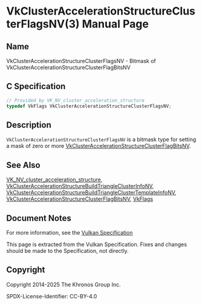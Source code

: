 # VkClusterAccelerationStructureClusterFlagsNV(3) Manual Page

## Name

VkClusterAccelerationStructureClusterFlagsNV - Bitmask of VkClusterAccelerationStructureClusterFlagBitsNV



## [](#_c_specification)C Specification

```c++
// Provided by VK_NV_cluster_acceleration_structure
typedef VkFlags VkClusterAccelerationStructureClusterFlagsNV;
```

## [](#_description)Description

`VkClusterAccelerationStructureClusterFlagsNV` is a bitmask type for setting a mask of zero or more [VkClusterAccelerationStructureClusterFlagBitsNV](https://registry.khronos.org/vulkan/specs/latest/man/html/VkClusterAccelerationStructureClusterFlagBitsNV.html).

## [](#_see_also)See Also

[VK\_NV\_cluster\_acceleration\_structure](https://registry.khronos.org/vulkan/specs/latest/man/html/VK_NV_cluster_acceleration_structure.html), [VkClusterAccelerationStructureBuildTriangleClusterInfoNV](https://registry.khronos.org/vulkan/specs/latest/man/html/VkClusterAccelerationStructureBuildTriangleClusterInfoNV.html), [VkClusterAccelerationStructureBuildTriangleClusterTemplateInfoNV](https://registry.khronos.org/vulkan/specs/latest/man/html/VkClusterAccelerationStructureBuildTriangleClusterTemplateInfoNV.html), [VkClusterAccelerationStructureClusterFlagBitsNV](https://registry.khronos.org/vulkan/specs/latest/man/html/VkClusterAccelerationStructureClusterFlagBitsNV.html), [VkFlags](https://registry.khronos.org/vulkan/specs/latest/man/html/VkFlags.html)

## [](#_document_notes)Document Notes

For more information, see the [Vulkan Specification](https://registry.khronos.org/vulkan/specs/latest/html/vkspec.html#VkClusterAccelerationStructureClusterFlagsNV)

This page is extracted from the Vulkan Specification. Fixes and changes should be made to the Specification, not directly.

## [](#_copyright)Copyright

Copyright 2014-2025 The Khronos Group Inc.

SPDX-License-Identifier: CC-BY-4.0
